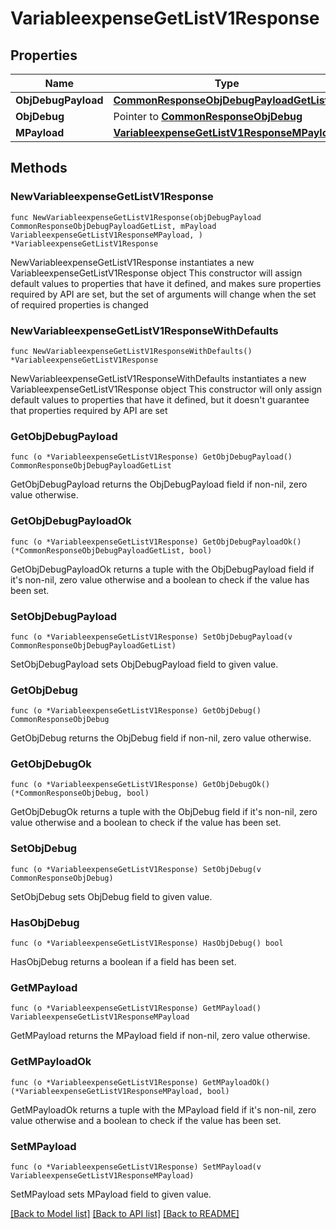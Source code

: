 # VariableexpenseGetListV1Response

## Properties

Name | Type | Description | Notes
------------ | ------------- | ------------- | -------------
**ObjDebugPayload** | [**CommonResponseObjDebugPayloadGetList**](CommonResponseObjDebugPayloadGetList.md) |  | 
**ObjDebug** | Pointer to [**CommonResponseObjDebug**](CommonResponseObjDebug.md) |  | [optional] 
**MPayload** | [**VariableexpenseGetListV1ResponseMPayload**](VariableexpenseGetListV1ResponseMPayload.md) |  | 

## Methods

### NewVariableexpenseGetListV1Response

`func NewVariableexpenseGetListV1Response(objDebugPayload CommonResponseObjDebugPayloadGetList, mPayload VariableexpenseGetListV1ResponseMPayload, ) *VariableexpenseGetListV1Response`

NewVariableexpenseGetListV1Response instantiates a new VariableexpenseGetListV1Response object
This constructor will assign default values to properties that have it defined,
and makes sure properties required by API are set, but the set of arguments
will change when the set of required properties is changed

### NewVariableexpenseGetListV1ResponseWithDefaults

`func NewVariableexpenseGetListV1ResponseWithDefaults() *VariableexpenseGetListV1Response`

NewVariableexpenseGetListV1ResponseWithDefaults instantiates a new VariableexpenseGetListV1Response object
This constructor will only assign default values to properties that have it defined,
but it doesn't guarantee that properties required by API are set

### GetObjDebugPayload

`func (o *VariableexpenseGetListV1Response) GetObjDebugPayload() CommonResponseObjDebugPayloadGetList`

GetObjDebugPayload returns the ObjDebugPayload field if non-nil, zero value otherwise.

### GetObjDebugPayloadOk

`func (o *VariableexpenseGetListV1Response) GetObjDebugPayloadOk() (*CommonResponseObjDebugPayloadGetList, bool)`

GetObjDebugPayloadOk returns a tuple with the ObjDebugPayload field if it's non-nil, zero value otherwise
and a boolean to check if the value has been set.

### SetObjDebugPayload

`func (o *VariableexpenseGetListV1Response) SetObjDebugPayload(v CommonResponseObjDebugPayloadGetList)`

SetObjDebugPayload sets ObjDebugPayload field to given value.


### GetObjDebug

`func (o *VariableexpenseGetListV1Response) GetObjDebug() CommonResponseObjDebug`

GetObjDebug returns the ObjDebug field if non-nil, zero value otherwise.

### GetObjDebugOk

`func (o *VariableexpenseGetListV1Response) GetObjDebugOk() (*CommonResponseObjDebug, bool)`

GetObjDebugOk returns a tuple with the ObjDebug field if it's non-nil, zero value otherwise
and a boolean to check if the value has been set.

### SetObjDebug

`func (o *VariableexpenseGetListV1Response) SetObjDebug(v CommonResponseObjDebug)`

SetObjDebug sets ObjDebug field to given value.

### HasObjDebug

`func (o *VariableexpenseGetListV1Response) HasObjDebug() bool`

HasObjDebug returns a boolean if a field has been set.

### GetMPayload

`func (o *VariableexpenseGetListV1Response) GetMPayload() VariableexpenseGetListV1ResponseMPayload`

GetMPayload returns the MPayload field if non-nil, zero value otherwise.

### GetMPayloadOk

`func (o *VariableexpenseGetListV1Response) GetMPayloadOk() (*VariableexpenseGetListV1ResponseMPayload, bool)`

GetMPayloadOk returns a tuple with the MPayload field if it's non-nil, zero value otherwise
and a boolean to check if the value has been set.

### SetMPayload

`func (o *VariableexpenseGetListV1Response) SetMPayload(v VariableexpenseGetListV1ResponseMPayload)`

SetMPayload sets MPayload field to given value.



[[Back to Model list]](../README.md#documentation-for-models) [[Back to API list]](../README.md#documentation-for-api-endpoints) [[Back to README]](../README.md)


